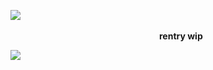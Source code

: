 ![](https://files.catbox.moe/bwvjac.gif)
                                                     **rentry wip**

![](https://files.catbox.moe/qkuxmo.gif)

